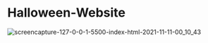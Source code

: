 # Halloween-Website

![screencapture-127-0-0-1-5500-index-html-2021-11-11-00_10_43](https://user-images.githubusercontent.com/62913154/141201975-5c706e63-6a39-4dd7-8898-a25050c5a24f.png)
